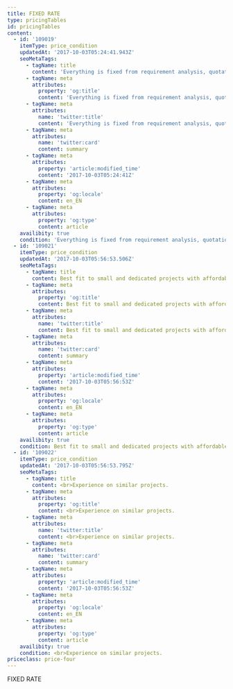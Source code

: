 ```yaml
---
title: FIXED RATE
type: pricingTables
id: pricingTables
content:
  - id: '109019'
    itemType: price_condition
    updatedAt: '2017-10-03T05:24:41.943Z'
    seoMetaTags:
      - tagName: title
        content: 'Everything is fixed from requirement analysis, quotation, delivery of work and time.'
      - tagName: meta
        attributes:
          property: 'og:title'
          content: 'Everything is fixed from requirement analysis, quotation, delivery of work and time.'
      - tagName: meta
        attributes:
          name: 'twitter:title'
          content: 'Everything is fixed from requirement analysis, quotation, delivery of work and time.'
      - tagName: meta
        attributes:
          name: 'twitter:card'
          content: summary
      - tagName: meta
        attributes:
          property: 'article:modified_time'
          content: '2017-10-03T05:24:41Z'
      - tagName: meta
        attributes:
          property: 'og:locale'
          content: en_EN
      - tagName: meta
        attributes:
          property: 'og:type'
          content: article
    availibity: true
    condition: 'Everything is fixed from requirement analysis, quotation, delivery of work and time.'
  - id: '109021'
    itemType: price_condition
    updatedAt: '2017-10-03T05:56:53.506Z'
    seoMetaTags:
      - tagName: title
        content: Best fit to small and dedicated projects with affordable price.
      - tagName: meta
        attributes:
          property: 'og:title'
          content: Best fit to small and dedicated projects with affordable price.
      - tagName: meta
        attributes:
          name: 'twitter:title'
          content: Best fit to small and dedicated projects with affordable price.
      - tagName: meta
        attributes:
          name: 'twitter:card'
          content: summary
      - tagName: meta
        attributes:
          property: 'article:modified_time'
          content: '2017-10-03T05:56:53Z'
      - tagName: meta
        attributes:
          property: 'og:locale'
          content: en_EN
      - tagName: meta
        attributes:
          property: 'og:type'
          content: article
    availibity: true
    condition: Best fit to small and dedicated projects with affordable price.
  - id: '109022'
    itemType: price_condition
    updatedAt: '2017-10-03T05:56:53.795Z'
    seoMetaTags:
      - tagName: title
        content: <br>Experience on similar projects.
      - tagName: meta
        attributes:
          property: 'og:title'
          content: <br>Experience on similar projects.
      - tagName: meta
        attributes:
          name: 'twitter:title'
          content: <br>Experience on similar projects.
      - tagName: meta
        attributes:
          name: 'twitter:card'
          content: summary
      - tagName: meta
        attributes:
          property: 'article:modified_time'
          content: '2017-10-03T05:56:53Z'
      - tagName: meta
        attributes:
          property: 'og:locale'
          content: en_EN
      - tagName: meta
        attributes:
          property: 'og:type'
          content: article
    availibity: true
    condition: <br>Experience on similar projects.
priceclass: price-four
---
```


FIXED RATE
